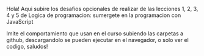 Hola! Aqui subire los desafios opcionales de realizar de las lecciones 1, 2, 3, 4 y 5 de Logica de programacion: sumergete en la programacion con JavaScript

   
   Imite el comportamiento que usan en el curso subiendo las carpetas a github, descargandolo se pueden ejecutar en el navegador, o solo ver el codigo, saludos!
